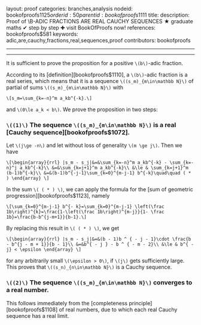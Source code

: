 layout: proof
categories: branches,analysis
nodeid: bookofproofs$1125
orderid: 50
parentid: bookofproofs$1111
title: 
description:  Proof of \B\-ADIC FRACTIONS ARE REAL CAUCHY SEQUENCES &#9733; graduate maths &#10004; step by step &#10010; visit BookOfProofs now!
references: bookofproofs$581
keywords: adic,are,cauchy,fractions,real,sequences,proof
contributors: bookofproofs

---


---

It is sufficient to prove the proposition for a positive `\(b\)`-adic fraction. 

According to its [definition][bookofproofs$1110],  a `\(b\)`-adic fraction is a real series, which means that it is a sequence `\((s_m)_{m\in\mathbb N}\)` of partial of sums `\((s_m)_{m\in\mathbb N}\)` with 

`\[s_m=\sum_{k=-n}^m a_kb^{-k}.\]` 

and `\(0\le a_k < b\)`. We prove the proposition in two steps:

### `\((1)\)` The sequence `\((s_m)_{m\in\mathbb N}\)` is a real [Cauchy sequence][bookofproofs$1072].
Let `\(j\ge -n\)` and let without loss of generality `\(m \ge j\)`.  Then we have

`\[\begin{array}{rrl}
|s_m - s_j|&=&\sum_{k=-n}^m a_kb^{-k} - \sum_{k=-n}^j a_kb^{-k}\\
&=&\sum_{k=j+1}^m a_kb^{-k}\\
&\le & \sum_{k=j+1}^m (b-1)b^{-k}\\
&=&(b-1)b^{-j-1}\sum_{k=0}^{m-j-1} b^{-k}\quad\quad ( * )
\end{array}
\]`

In the sum `\( ( * ) \)`, we can apply the formula for the [sum of geometric progression][bookofproofs$1123], namely
 

`\[\sum_{k=0}^{m-j-1} b^{- k}=\sum_{k=0}^{m-j-1} \left(\frac 1b\right)^{k}=\frac{1-\left(\frac 1b\right)^{m-j}}{1- \frac 1b}=\frac{b-b^{j-m+1}}{b-1}.\]`

By replacing this result in `\( ( * ) \)`, we get

`\[\begin{array}{rrl}
|s_m - s_j|&=&(b - 1)b ^ { - j - 1}\cdot \frac{b - b^{j - m + 1}}{b - 1}\\
&=&b^{ - j } - b ^ { - m - 2}\\
&\le & b^{ - j} < \epsilon
\end{array}
\]`

for any arbitrarily small `\(\epsilon > 0\)`, if `\(j\)` gets sufficiently large. This proves that `\((s_n)_{n\in\mathbb N}\)` is a Cauchy sequence.


### `\((2)\)` The sequence `\((s_m)_{m\in\mathbb N}\)` converges to a real number.

This follows immediately from the [completeness principle][bookofproofs$1108] of real numbers, due to which each real Cauchy sequence has a real limit.
